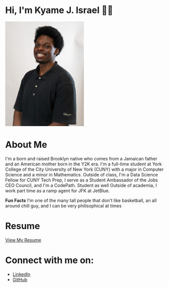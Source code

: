 # Hi, I'm Kyame J. Israel 👋🏾

<img src="/assets/Kyame_Israel_WS.jpg" alt="Profile Picture" width="250"/>

# About Me
I'm a born and raised Brooklyn native who comes from a Jamaican father and an American mother born in the Y2K era.
I'm a full-time student at York College of the City University of New York (CUNY) with a major in Computer Science and a minor in Mathematics.
Outside of class, I'm a Data Science Fellow for CUNY Tech Prep, I serve as a Student Ambassador of the Jobs CEO Council, and I'm a CodePath. Student as well
Outside of academia, I work part time as a ramp agent for JFK at JetBlue.

**Fun Facts** I'm one of the many tall people that don't like basketball, an all around chill guy, and I can be very philisophical at times

# Resume
[View My Resume](/assets/Kyame_Israel_SWE_Resume.pdf)

# Connect with me on:
- [LinkedIn](https://www.linkedin.com/in/kyameisrael/)
- [GitHub](https://github.com/yeokj)




